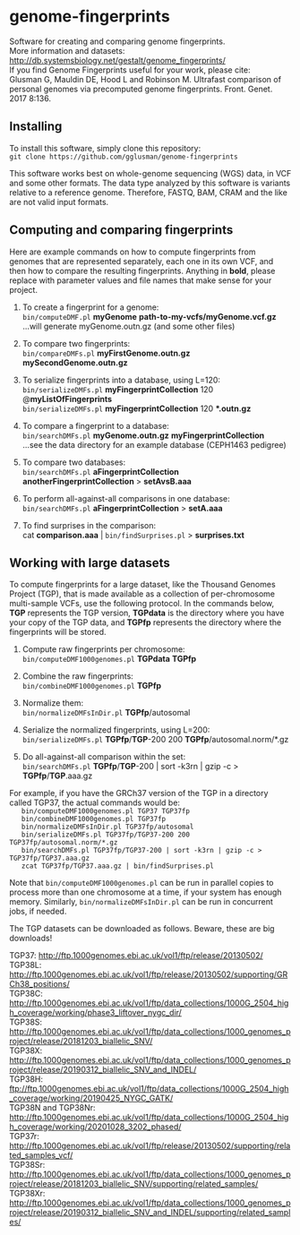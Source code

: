 # genome-fingerprints
Software for creating and comparing genome fingerprints.  
More information and datasets: http://db.systemsbiology.net/gestalt/genome_fingerprints/  
If you find Genome Fingerprints useful for your work, please cite:  
Glusman G, Mauldin DE, Hood L and Robinson M. Ultrafast comparison of personal genomes via precomputed genome fingerprints. Front. Genet. 2017 8:136.

## Installing

To install this software, simply clone this repository:  
	`git clone https://github.com/gglusman/genome-fingerprints`

This software works best on whole-genome sequencing (WGS) data, in VCF and some other formats. The data type analyzed by this software is variants relative to a reference genome. Therefore, FASTQ, BAM, CRAM and the like are not valid input formats.

## Computing and comparing fingerprints

Here are example commands on how to compute fingerprints from genomes that are represented separately, each one in its own VCF, and then how to compare the resulting fingerprints. Anything in **bold**, please replace with parameter values and file names that make sense for your project.

1. To create a fingerprint for a genome:  
	`bin/computeDMF.pl` **myGenome** **path-to-my-vcfs/myGenome.vcf.gz**  
	...will generate myGenome.outn.gz (and some other files)

2. To compare two fingerprints:  
	`bin/compareDMFs.pl` **myFirstGenome.outn.gz** **mySecondGenome.outn.gz**

3. To serialize fingerprints into a database, using L=120:  
	`bin/serializeDMFs.pl` **myFingerprintCollection** 120 @**myListOfFingerprints**  
	`bin/serializeDMFs.pl` **myFingerprintCollection** 120 **\*.outn.gz**

4. To compare a fingerprint to a database:  
	`bin/searchDMFs.pl` **myGenome.outn.gz** **myFingerprintCollection**  
	...see the data directory for an example database (CEPH1463 pedigree)

5. To compare two databases:  
	`bin/searchDMFs.pl` **aFingerprintCollection** **anotherFingerprintCollection** > **setAvsB.aaa**

6. To perform all-against-all comparisons in one database:  
	`bin/searchDMFs.pl` **aFingerprintCollection** > **setA.aaa**

7. To find surprises in the comparison:  
	cat **comparison.aaa** | `bin/findSurprises.pl` > **surprises.txt** 

## Working with large datasets

To compute fingerprints for a large dataset, like the Thousand Genomes Project (TGP), that is made available as a collection of per-chromosome multi-sample VCFs, use the following protocol. In the commands below, **TGP** represents the TGP version, **TGPdata** is the directory where you have your copy of the TGP data, and **TGPfp** represents the directory where the fingerprints will be stored.

1. Compute raw fingerprints per chromosome:  
	`bin/computeDMF1000genomes.pl` **TGPdata** **TGPfp**

2. Combine the raw fingerprints:  
	`bin/combineDMF1000genomes.pl` **TGPfp**

3. Normalize them:  
	`bin/normalizeDMFsInDir.pl` **TGPfp**/autosomal

4. Serialize the normalized fingerprints, using L=200:  
	`bin/serializeDMFs.pl` **TGPfp**/**TGP**-200 200 **TGPfp**/autosomal.norm/*.gz

5. Do all-against-all comparison within the set:  
	`bin/searchDMFs.pl` **TGPfp**/**TGP**-200 | sort -k3rn | gzip -c > **TGPfp**/**TGP**.aaa.gz

For example, if you have the GRCh37 version of the TGP in a directory called TGP37, the actual commands would be:  
`	bin/computeDMF1000genomes.pl TGP37 TGP37fp`  
`	bin/combineDMF1000genomes.pl TGP37fp`  
`	bin/normalizeDMFsInDir.pl TGP37fp/autosomal`  
`	bin/serializeDMFs.pl TGP37fp/TGP37-200 200 TGP37fp/autosomal.norm/*.gz`  
`	bin/searchDMFs.pl TGP37fp/TGP37-200 | sort -k3rn | gzip -c > TGP37fp/TGP37.aaa.gz`  
`	zcat TGP37fp/TGP37.aaa.gz | bin/findSurprises.pl`

Note that `bin/computeDMF1000genomes.pl` can be run in parallel copies to process more than one chromosome at a time, if your system has enough memory. Similarly, `bin/normalizeDMFsInDir.pl` can be run in concurrent jobs, if needed.

The TGP datasets can be downloaded as follows. Beware, these are big downloads!

TGP37: http://ftp.1000genomes.ebi.ac.uk/vol1/ftp/release/20130502/  
TGP38L: http://ftp.1000genomes.ebi.ac.uk/vol1/ftp/release/20130502/supporting/GRCh38_positions/  
TGP38C: http://ftp.1000genomes.ebi.ac.uk/vol1/ftp/data_collections/1000G_2504_high_coverage/working/phase3_liftover_nygc_dir/  
TGP38S: http://ftp.1000genomes.ebi.ac.uk/vol1/ftp/data_collections/1000_genomes_project/release/20181203_biallelic_SNV/  
TGP38X: http://ftp.1000genomes.ebi.ac.uk/vol1/ftp/data_collections/1000_genomes_project/release/20190312_biallelic_SNV_and_INDEL/  
TGP38H: ftp://ftp.1000genomes.ebi.ac.uk/vol1/ftp/data_collections/1000G_2504_high_coverage/working/20190425_NYGC_GATK/  
TGP38N and TGP38Nr: http://ftp.1000genomes.ebi.ac.uk/vol1/ftp/data_collections/1000G_2504_high_coverage/working/20201028_3202_phased/  
TGP37r: http://ftp.1000genomes.ebi.ac.uk/vol1/ftp/release/20130502/supporting/related_samples_vcf/  
TGP38Sr: http://ftp.1000genomes.ebi.ac.uk/vol1/ftp/data_collections/1000_genomes_project/release/20181203_biallelic_SNV/supporting/related_samples/  
TGP38Xr: http://ftp.1000genomes.ebi.ac.uk/vol1/ftp/data_collections/1000_genomes_project/release/20190312_biallelic_SNV_and_INDEL/supporting/related_samples/

